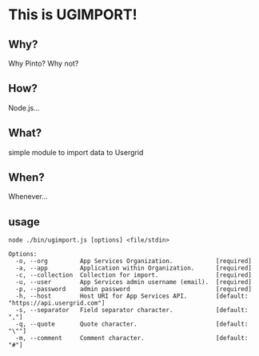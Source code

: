 This is UGIMPORT!
=================
Why?
----
Why Pinto?
Why not?

How?
----
Node.js...

What?
----
simple module to import data to Usergrid

When?
----
Whenever...

usage
----
	node ./bin/ugimport.js [options] <file/stdin>

	Options:
	  -o, --org         App Services Organization.            [required]
	  -a, --app         Application within Organization.      [required]
	  -c, --collection  Collection for import.                [required]
	  -u, --user        App Services admin username (email).  [required]
	  -p, --password    admin password                        [required]
	  -h, --host        Host URI for App Services API.        [default: "https://api.usergrid.com"]
	  -s, --separator   Field separator character.            [default: ","]
	  -q, --quote       Quote character.                      [default: "\""]
	  -m, --comment     Comment character.                    [default: "#"]
